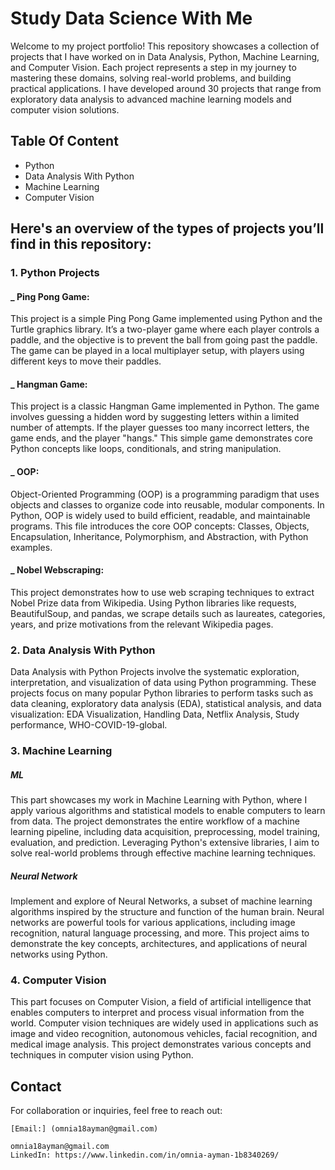 # Study Data Science With Me
Welcome to my project portfolio! This repository showcases a collection of projects that I have worked on in Data Analysis, Python, Machine Learning, and Computer Vision. Each project represents a step in my journey to mastering these domains, solving real-world problems, and building practical applications. I have developed around 30 projects that range from exploratory data analysis to advanced machine learning models and computer vision solutions. 

## Table Of Content
<!-- toc -->
- Python
- Data Analysis With Python
- Machine Learning
- Computer Vision
<!-- tocstop -->


## Here's an overview of the types of projects you’ll find in this repository:
### 1. Python Projects
#### _ Ping Pong Game: 
This project is a simple Ping Pong Game implemented using Python and the Turtle graphics library. It’s a two-player game where each player controls a paddle, and the objective is to prevent the ball from going past the paddle. The game can be played in a local multiplayer setup, with players using different keys to move their paddles.

#### _ Hangman Game:
This project is a classic Hangman Game implemented in Python. The game involves guessing a hidden word by suggesting letters within a limited number of attempts. If the player guesses too many incorrect letters, the game ends, and the player "hangs." This simple game demonstrates core Python concepts like loops, conditionals, and string manipulation.

#### _ OOP:
Object-Oriented Programming (OOP) is a programming paradigm that uses objects and classes to organize code into reusable, modular components. In Python, OOP is widely used to build efficient, readable, and maintainable programs. This file introduces the core OOP concepts: Classes, Objects, Encapsulation, Inheritance, Polymorphism, and Abstraction, with Python examples.

#### _ Nobel Webscraping:
This project demonstrates how to use web scraping techniques to extract Nobel Prize data from Wikipedia. Using Python libraries like requests, BeautifulSoup, and pandas, we scrape details such as laureates, categories, years, and prize motivations from the relevant Wikipedia pages.

### 2. Data Analysis With Python
Data Analysis with Python Projects involve the systematic exploration, interpretation, and visualization of data using Python programming. These projects focus on many popular Python libraries to perform tasks such as data cleaning, exploratory data analysis (EDA), statistical analysis, and data visualization: EDA Visualization, Handling Data, Netflix Analysis, Study performance, WHO-COVID-19-global.

### 3. Machine Learning

##### ML
This part showcases my work in Machine Learning with Python, where I apply various algorithms and statistical models to enable computers to learn from data. The project demonstrates the entire workflow of a machine learning pipeline, including data acquisition, preprocessing, model training, evaluation, and prediction. Leveraging Python's extensive libraries, I aim to solve real-world problems through effective machine learning techniques.

##### Neural Network
Implement and explore of Neural Networks, a subset of machine learning algorithms inspired by the structure and function of the human brain. Neural networks are powerful tools for various applications, including image recognition, natural language processing, and more. This project aims to demonstrate the key concepts, architectures, and applications of neural networks using Python.

### 4. Computer Vision
This part focuses on Computer Vision, a field of artificial intelligence that enables computers to interpret and process visual information from the world. Computer vision techniques are widely used in applications such as image and video recognition, autonomous vehicles, facial recognition, and medical image analysis. This project demonstrates various concepts and techniques in computer vision using Python.

## Contact
For collaboration or inquiries, feel free to reach out:

    [Email:] (omnia18ayman@gmail.com)
    
    omnia18ayman@gmail.com
    LinkedIn: https://www.linkedin.com/in/omnia-ayman-1b8340269/ 
